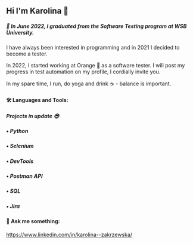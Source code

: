 ## Hi I'm Karolina 👋




#####  🌱 In June 2022, I graduated from the **Software Testing** program at **WSB University**.
I have always been interested in programming and in 2021 I decided to become a tester.

In 2022, I started working at Orange :orange_book: as a software tester. I will post my progress in test automation on my profile, I cordially invite you.

In my spare time, I run, do yoga and drink :coffee: - balance is important.





#### 🛠 Languages and Tools:

##### Projects in update :sunglasses:

##### •	Python

##### •	Selenium 

##### • DevTools

##### •	Postman API

##### •	SQL

##### •	Jira 

#### 💬 Ask me something: 

https://www.linkedin.com/in/karolina--zakrzewska/



